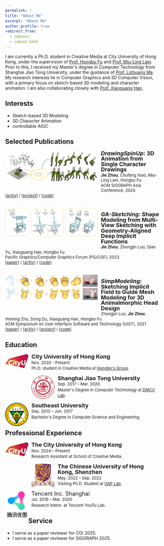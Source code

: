 ```yaml
---
permalink: /
title: "About Me"
excerpt: "About Me"
author_profile: true
redirect_from: 
  - /about/
  - /about.html
---
```


I am currently a Ph.D. student in Creative Media at City University of Hong Kong, under the supervision of <a href="https://hongbofu.people.ust.hk/">Prof. Hongbo Fu</a> and <a href="https://scholars.cityu.edu.hk/en/persons/miu-ling-lam(5eb6d755-d3d1-4d6c-9899-5a50de19a4e5).html">Prof. Miu-Ling Lam</a>. 
Prior to this, I received my Master's degree in Computer Technology from Shanghai Jiao Tong University, under the guidance of <a href="https://dmcv.sjtu.edu.cn/people/">Prof. Lizhuang Ma</a>.
My research interests lie in Computer Graphics and 3D Computer Vision, with a primary focus on sketch-based 3D modeling and character animation. 
I am also collaborating closely with <a href="https://gaplab.cuhk.edu.cn/pages/people">Prof. Xiaoguang Han</a>.

<!-- ############## -->
<!-- interests -->
<!-- ############## -->

Interests
------
* Sketch-based 3D Modeling
* 3D Character Animation
* controllable AIGC

<!-- ############## -->
<!-- news -->
<!-- ############## -->

<!-- News -->
<!-- ------ -->
<!-- * [2024.07] One paper got accepted by ACM SIGGRAPH Asia Conference 2024. -->

<!-- ############## -->
<!-- publications -->
<!-- ############## -->

Selected Publications
------
<div>
  <img style="float: left" src="../jzimages/pub/DrawingSpinUp.png" width="300px">
</div>
<div>
  <img style="float: left" src="../jzimages/border_row2.png" width="10px">
</div>
<div>
  <p style="line-height:118%">
    <font size="4">
      <b><i>DrawingSpinUp</i>: 3D Animation from Single Character Drawings</b>
      <br>
    </font> 
    <font size="2">
      <b>Jie Zhou</b>, 
      Chufeng Xiao,
      Miu-Ling Lam, 
      Hongbo Fu
      <br>
    </font> 
    <font size="2">
      ACM SIGGRAPH Asia Conference, 2024
      <br>
    </font> 
    <font size="2">
      <a href="https://arxiv.org/abs/2409.08615">[arXiv]</a> /
      <a href="https://lordliang.github.io/DrawingSpinUp/">[project]</a> /
      <a href="https://github.com/LordLiang/DrawingSpinUp">[code]</a>
    </font>
  </p>
</div>
<br>

<div>
  <img style="float: left" src="../jzimages/pub/GA-Sketching.png" width="300px">
</div>
<div>
  <img style="float: left" src="../jzimages/border_row2.png" width="10px">
</div>
<div>
  <p style="line-height:118%">
    <font size="4">
      <b><i>GA-Sketching</i>: Shape Modeling from Multi-View Sketching with Geometry-Aligned Deep Implicit Functions</b>
      <br>
    </font> 
    <font size="2">
      <b>Jie Zhou</b>, 
      Zhongjin Luo, 
      Qian Yu, 
      Xiaoguang Han, 
      Hongbo Fu
      <br>
    </font> 
    <font size="2">
      Pacific Graphics/Computer Graphics Forum (PG/CGF), 2023 
      <br>
    </font> 
    <font size="2">
      <a href="https://onlinelibrary.wiley.com/doi/10.1111/cgf.14948">[paper]</a> / 
      <a href="https://arxiv.org/abs/2309.05946">[arXiv]</a> /
      <a href="https://github.com/LordLiang/GA-Sketching">[code]</a>
    </font>
  </p>
</div>
<br>

<div>
  <img style="float: left" src="../jzimages/pub/SimpModeling.png" width="300px">
</div>
<div>
  <img style="float: left" src="../jzimages/border_row2.png" width="10px">
</div>
<div>
  <p style="line-height:118%">
    <font size="4">
      <b><i>SimpModeling</i>: Sketching Implicit Field to Guide Mesh Modeling for 3D Animalmorphic Head Design</b>
      <br>
    </font> 
    <font size="2">
      Zhongjin Luo, 
      <b>Jie Zhou</b>, 
      Heming Zhu, 
      Dong Du, 
      Xiaoguang Han,
      Hongbo Fu
      <br>
    </font> 
    <font size="2">
      ACM Symposium on User Interface Software and Technology (UIST), 2021
      <br>
    </font> 
    <font size="2">
      <a href="https://dl.acm.org/doi/abs/10.1145/3472749.3474791">[paper]</a> /
      <a href="https://arxiv.org/abs/2108.02548">[arXiv]</a> / 
      <a href="https://zhongjinluo.github.io/SimpModeling/">[project]</a> /
      <a href="https://github.com/zhongjinluo/SimpModeling/">[code]</a>
    </font>
  </p>
</div>

<!-- ############## -->
<!-- education -->
<!-- ############## -->

Education
------
<div>
<img style="float: left; width: 75px" src="../jzimages/edu/cityu.jpg">
<img style="float: left" src="../jzimages/border_row1.png" width="10px">
<p style="line-height:125%">
  <font size="4"><b>City University of Hong Kong</b><br></font> 
  <font size="2">Nov. 2020 - Present<br></font> 
  <font size="2">Ph.D. student in Creative Media at <a href="https://hongbofu.people.ust.hk/">Hongbo's Group</a>.<br></font>
</p>  
</div>

<div>
<img style="float: left; width: 75px" src="../jzimages/edu/sjtu.png">
<img style="float: left" src="../jzimages/border_row1.png" width="10px">
<p style="line-height:125%">
  <font size="4"><b>Shanghai Jiao Tong University</b><br></font> 
  <font size="2">Sep. 2017 – Mar. 2020<br></font> 
  <font size="2">Master's Degree in Computer Technology at <a href="https://dmcv.sjtu.edu.cn/">DMCV Lab</a>.<br></font>
</p>  
</div>

<div>
<img style="float: left; width: 75px" src="../jzimages/edu/seu.png">
<img style="float: left" src="../jzimages/border_row1.png" width="10px">
<p style="line-height:125%">
  <font size="4"><b>Southeast University</b><br></font> 
  <font size="2">Sep. 2013 – Jun. 2017<br></font> 
  <font size="2">Bachelor's Degree in Computer Science and Engineering. <br></font>
</p>  
</div>

Professional Experience
------
<div>
<img style="float: left; width: 75px" src="../jzimages/edu/cityu.jpg">
<img style="float: left" src="../jzimages/border_row1.png" width="10px">
<p style="line-height:125%">
  <font size="4"><b>The City University of Hong Kong</b><br></font> 
  <font size="2">Nov. 2024 – Present<br></font> 
  <font size="2">Research Assistant at School of Creative Media. <br></font>
</p>  
</div>

<div>
<img style="float: left; width: 75px" src="../jzimages/edu/cuhksz.png">
<img style="float: left" src="../jzimages/border_row1.png" width="10px">
<p style="line-height:125%">
  <font size="4"><b>The Chinese University of Hong Kong, Shenzhen</b><br></font> 
  <font size="2">May. 2022 – Sep. 2022<br></font> 
  <font size="2">Visiting Ph.D. Student at <a href="https://gaplab.cuhk.edu.cn/">GAP Lab</a>.<br></font>
</p>  
</div>

<div>
<img style="float: left; width: 75px" src="../jzimages/exp/youtu.jpg">
<img style="float: left" src="../jzimages/border_row1.png" width="10px">
<p style="line-height:125%">
  <font size="4">Tencent Inc. Shanghai<br></font> 
  <font size="2">Jul. 2019 – Mar. 2020<br></font> 
  <font size="2">Research Intern. at Tencent YouTu Lab. <br></font>
</p>  
</div>

Service
------
* I serve as a paper reviewer for CGI 2025.
* I serve as a paper reviewer for SIGGRAPH 2025.

<!-- ############## -->
<!-- visit map -->
<!-- ############## -->


<!-- <script type="text/javascript" id="clustrmaps" src="//clustrmaps.com/map_v2.js?d=Fch6zw-5NWNC1a84KykNSk5ZiFnS_zW_YGiC2lsOlfI&cl=ffffff&w=a"></script> -->
